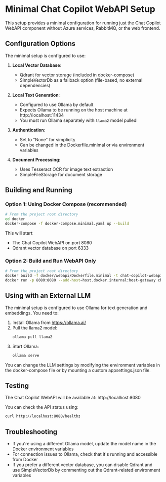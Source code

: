 # Minimal Chat Copilot WebAPI Setup

This setup provides a minimal configuration for running just the Chat Copilot WebAPI component without Azure services, RabbitMQ, or the web frontend.

## Configuration Options

The minimal setup is configured to use:

1. **Local Vector Database**: 
   - Qdrant for vector storage (included in docker-compose)
   - SimpleVectorDb as a fallback option (file-based, no external dependencies)

2. **Local Text Generation**: 
   - Configured to use Ollama by default
   - Expects Ollama to be running on the host machine at http://localhost:11434
   - You must run Ollama separately with `llama2` model pulled

3. **Authentication**: 
   - Set to "None" for simplicity
   - Can be changed in the Dockerfile.minimal or via environment variables

4. **Document Processing**:
   - Uses Tesseract OCR for image text extraction
   - SimpleFileStorage for document storage

## Building and Running

### Option 1: Using Docker Compose (recommended)

```bash
# From the project root directory
cd docker
docker-compose -f docker-compose.minimal.yaml up --build
```

This will start:
- The Chat Copilot WebAPI on port 8080
- Qdrant vector database on port 6333

### Option 2: Build and Run WebAPI Only

```bash
# From the project root directory
docker build -f docker/webapi/Dockerfile.minimal -t chat-copilot-webapi-minimal .
docker run -p 8080:8080 --add-host=host.docker.internal:host-gateway chat-copilot-webapi-minimal
```

## Using with an External LLM

The minimal setup is configured to use Ollama for text generation and embeddings. You need to:

1. Install Ollama from https://ollama.ai/
2. Pull the llama2 model:
   ```bash
   ollama pull llama2
   ```
3. Start Ollama:
   ```bash
   ollama serve
   ```

You can change the LLM settings by modifying the environment variables in the docker-compose file or by mounting a custom appsettings.json file.

## Testing

The Chat Copilot WebAPI will be available at: http://localhost:8080

You can check the API status using:
```bash
curl http://localhost:8080/healthz
```

## Troubleshooting

- If you're using a different Ollama model, update the model name in the Docker environment variables
- For connection issues to Ollama, check that it's running and accessible from Docker
- If you prefer a different vector database, you can disable Qdrant and use SimpleVectorDb by commenting out the Qdrant-related environment variables